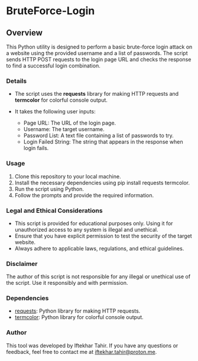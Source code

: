 # BruteForce-Login

## Overview

This Python utility is designed to perform a basic brute-force login attack on a website using the provided username and a list of passwords. The script sends HTTP POST requests to the login page URL and checks the response to find a successful login combination.

### Details

- The script uses the **requests** library for making HTTP requests and **termcolor** for colorful console output.

- It takes the following user inputs:
    - Page URL: The URL of the login page.
    - Username: The target username.
    - Password List: A text file containing a list of passwords to try.
    - Login Failed String: The string that appears in the response when login fails.

### Usage

1. Clone this repository to your local machine.
2. Install the necessary dependencies using pip install requests termcolor.
3. Run the script using Python.
4. Follow the prompts and provide the required information.

### Legal and Ethical Considerations

- This script is provided for educational purposes only. Using it for unauthorized access to any system is illegal and unethical.
- Ensure that you have explicit permission to test the security of the target website.
- Always adhere to applicable laws, regulations, and ethical guidelines.

### Disclaimer

The author of this script is not responsible for any illegal or unethical use of the script. Use it responsibly and with permission.

### Dependencies

- [requests](https://pypi.org/project/requests/): Python library for making HTTP requests.
- [termcolor](https://pypi.org/project/termcolor/): Python library for colorful console output.

### Author

This tool was developed by Iftekhar Tahir. If you have any questions or feedback, feel free to contact me at iftekhar.tahir@proton.me.
